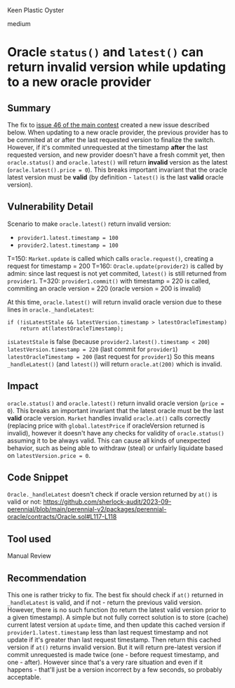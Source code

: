 Keen Plastic Oyster

medium

# Oracle `status()` and `latest()` can return invalid version while updating to a new oracle provider
## Summary

The fix to [issue 46 of the main contest](https://github.com/sherlock-audit/2023-07-perennial-judging/issues/46) created a new issue described below.
When updating to a new oracle provider, the previous provider has to be commited at or after the last requested version to finalize the switch. However, if it's commited unrequested at the timestamp **after** the last requested version, and new provider doesn't have a fresh commit yet, then `oracle.status()` and `oracle.latest()` will return **invalid** version as the latest (`oracle.latest().price = 0`). This breaks important invariant that the oracle latest version must be **valid** (by definition - `latest()` is the last **valid** oracle version).

## Vulnerability Detail

Scenario to make `oracle.latest()` return invalid version:
- `provider1.latest.timestamp = 100`
- `provider2.latest.timestamp = 100`

T=150: `Market.update` is called which calls `oracle.request()`, creating a request for timestamp = 200
T=160: `Oracle.update(provider2)` is called by admin: since last request is not yet commited, `latest()` is still returned from `provider1`.
T=320: `provider1.commit()` with timestamp = 220 is called, commiting an oracle version = 220 (oracle version = 200 is invalid)

At this time, `oracle.latest()` will return invalid oracle version due to these lines in `oracle._handleLatest`:
```solidity
if (!isLatestStale && latestVersion.timestamp > latestOracleTimestamp)
    return at(latestOracleTimestamp);
```

`isLatestStale` is false (because `provider2.latest().timestamp < 200`)
`latestVersion.timestamp = 220` (last commit for `provider1`)
`latestOracleTimestamp = 200` (last request for `provider1`)
So this means `_handleLatest()` (and `latest()`) will return `oracle.at(200)` which is invalid.

## Impact

`oracle.status()` and `oracle.latest()` return invalid oracle version (`price = 0`). This breaks an important invariant that the latest oracle must be the last **valid** oracle version. `Market` handles invalid `oracle.at()` calls correctly (replacing price with `global.latestPrice` if oracleVersion returned is invalid), however it doesn't have any checks for validity of `oracle.status()` assuming it to be always valid. This can cause all kinds of unexpected behavior, such as being able to withdraw (steal) or unfairly liquidate based on `latestVersion.price = 0`.

## Code Snippet

`Oracle._handleLatest` doesn't check if oracle version returned by `at()` is valid or not:
https://github.com/sherlock-audit/2023-09-perennial/blob/main/perennial-v2/packages/perennial-oracle/contracts/Oracle.sol#L117-L118

## Tool used

Manual Review

## Recommendation

This one is rather tricky to fix. The best fix should check if `at()` returned in `_handleLatest` is valid, and if not - return the previous valid version. However, there is no such function (to return the latest valid version prior to a given timestamp). A simple but not fully correct solution is to store (cache) current latest version at `update` time, and then update this cached version if `provider1.latest.timestamp` less than last request timestamp and not update if it's greater than last request timestamp. Then return this cached version if `at()` returns invalid version. But it will return pre-latest version if commit unrequested is made twice (one - before request timestamp, and one - after). However since that's a very rare situation and even if it happens - that'll just be a version incorrect by a few seconds, so probably acceptable.
